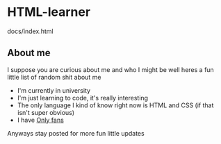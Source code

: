 # HTML-learner
docs/index.html 
<html>
  <head>
    <title> Sir Staffor's practice webpage </title>
  </head>
  <body>
  <main>
    <section>
      <h1>About me</h1>
        <p> I suppose you are curious about me and who I might be well heres a fun little list of random shit about me </p>
        <ul>
          <li>I'm currently in university</li>
          <li>I'm just learning to code, it's really interesting</li>
          <li> The only language I kind of know right now is HTML and CSS (if that isn't super obvious)</li>
          <li>I have <a href = https://www.youtube.com/watch?v=dQw4w9WgXcQ> Only fans </a> </li>
      </ul>
        <p>Anyways stay posted for more fun little updates</p>
  </main>
    </body>
</html>
